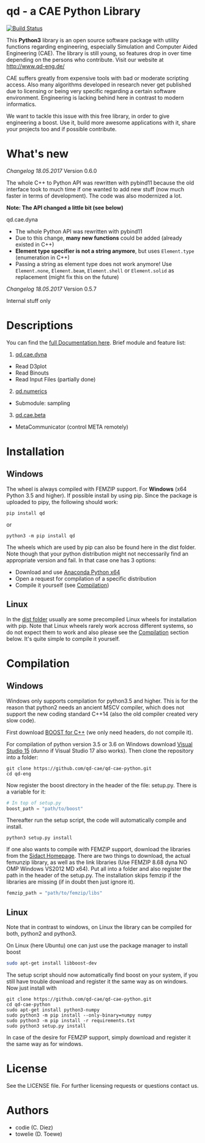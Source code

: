 

# qd - a CAE Python Library

[![Build Status](https://travis-ci.org/qd-cae/qd-cae-python.svg?branch=master)](https://travis-ci.org/qd-cae/qd-cae-python)

This **Python3** library is an open source software package with utility functions regarding engineering, especially Simulation and Computer Aided Engineering (CAE).
The library is still young, so features drop in over time depending on the persons who contribute. Visit our website at http://www.qd-eng.de/

CAE suffers greatly from expensive tools with bad or moderate scripting access. Also many algorithms developed in research never get published due to licensing or being very specific regarding a certain software environment. Engineering is lacking behind here in contrast to modern informatics.

We want to tackle this issue with this free library, in order to give engineering a boost. Use it, build more awesome applications with it, share your projects too and if possible contribute.

# What's new

*Changelog 18.05.2017*
Version 0.6.0

The whole C++ to Python API was rewritten with pybind11 because the old interface took to much time if one wanted to add new stuff (now much faster in terms of development). The code was also modernized a lot.

**Note: The API changed a little bit (see below)**

qd.cae.dyna
  - The whole Python API was rewritten with pybind11 
  - Due to this change, **many new functions** could be added (already existed in C++)
  - **Element type specifier is not a string anymore**, but uses `Element.type` (enumeration in C++)
  - Passing a string as element type does not work anymore! Use `Element.none`, `Element.beam`, `Element.shell` or `Element.solid` as replacement (might fix this on the future)
  

*Changelog 18.05.2017*
Version 0.5.7

Internal stuff only

# Descriptions

You can find the [full Documentation here](https://qd-cae.github.io/qd-cae-python/build/html/index.html). Brief module and feature list:

1. [qd.cae.dyna ](https://qd-cae.github.io/qd-cae-python/build/html/qd_cae_dyna.html)
  - Read D3plot
  - Read Binouts
  - Read Input Files (partially done)
2. [qd.numerics](https://qd-cae.github.io/qd-cae-python/build/html/qd_numerics.html)
  - Submodule: sampling
3. [qd.cae.beta](https://qd-cae.github.io/qd-cae-python/build/html/qd_cae_beta.html)
  - MetaCommunicator (control META remotely)

# Installation

## Windows

The wheel is always compiled with FEMZIP support. For **Windows** (x64 Python 3.5 and higher). If possible install by using pip. Since the package is uploaded to pipy, the following should work:

```
pip install qd
```
or
```
python3 -m pip install qd
```

The wheels which are used by pip can also be found here in the dist folder. Note though that your python distribution might not neccessarily find an appropriate version and fail. In that case one has 3 options:

 - Download and use [Anaconda Python x64](https://www.continuum.io/downloads#windows)
 - Open a request for compilation of a specific distribution
 - Compile it yourself (see [Compilation](#Compilation))  

## Linux

In the [dist folder](https://github.com/qd-cae/qd-cae-python/tree/master/dist) usually are some precompiled Linux wheels for installation with pip. Note that Linux wheels rarely work accross different systems, so do not expect them to work and also please see the [Compilation](#Compilation) section below. It's quite simple to compile it yourself.

# Compilation

## Windows

Windows only supports compilation for python3.5 and higher. This is for the reason that python2 needs an ancient MSCV compiler, which does not support the new coding standard C++14 (also the old compiler created very slow code).

First download [BOOST for C++](http://www.boost.org/) (we only need headers, do not compile it). 

For compilation of python version 3.5 or 3.6 on Windows download [Visual Studio 15](https://www.microsoft.com/de-DE/download/details.aspx?id=48146) (dunno if Visual Studio 17 also works). Then clone the repository into a folder:

```
git clone https://github.com/qd-cae/qd-cae-python.git
cd qd-eng
```

Now register the boost directory in the header of the file: setup.py. There is a variable for it:

```python
# In top of setup.py
boost_path = "path/to/boost"
```

Thereafter run the setup script, the code will automatically compile and install. 

```
python3 setup.py install
```

If one also wants to compile with FEMZIP support, download the libraries from the [Sidact Homepage](www.sidact.de). There are two things to download, the actual femunzip library, as well as the link libraries (Use FEMZIP 8.68 dyna NO OMP Windows VS2012 MD x64). Put all into a folder and also register the path in the header of the setup.py. The installation skips femzip if the libraries are missing (if in doubt then just ignore it).

```python
femzip_path = "path/to/femzip/libs"
```

## Linux

Note that in contrast to windows, on Linux the library can be compiled for both, python2 and python3. 

On Linux (here Ubuntu) one can just use the package manager to install boost

```bash
sudo apt-get install libboost-dev
```

The setup script should now automatically find boost on your system, if you still have trouble download and register it the same way as on windows. Now just install with

```
git clone https://github.com/qd-cae/qd-cae-python.git
cd qd-cae-python
sudo apt-get install python3-numpy
sudo python3 -m pip install --only-binary=numpy numpy
sudo python3 -m pip install -r requirements.txt
sudo python3 setup.py install
```

In case of the desire for FEMZIP support, simply download and register it the same way as for windows.

# License

See the LICENSE file.
For further licensing requests or questions contact us.

# Authors

- codie (C. Diez)
- towelie (D. Toewe)
